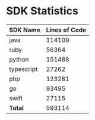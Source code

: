 # SDK Statistics

| SDK Name | Lines of Code |
| -------- | ------------- |
| java | 114109 |
| ruby | 56364 |
| python | 151488 |
| typescript | 27262 |
| php | 123281 |
| go | 93495 |
| swift | 27115 |
| **Total** | 593114 |
